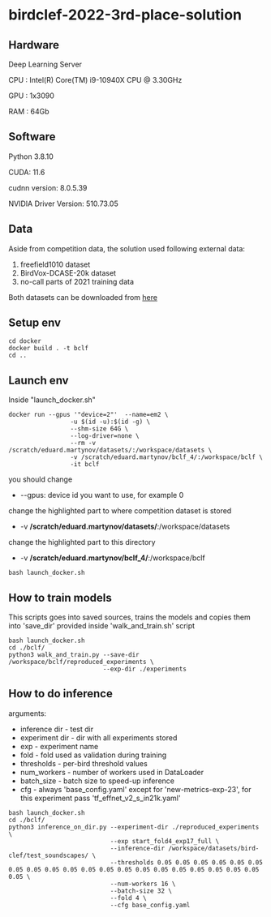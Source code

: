 # birdclef-2022-3rd-place-solution

## Hardware
Deep Learning Server

CPU : Intel(R) Core(TM) i9-10940X CPU @ 3.30GHz 

GPU : 1x3090

RAM : 64Gb

## Software
Python 3.8.10

CUDA: 11.6

cudnn version: 8.0.5.39

NVIDIA Driver Version: 510.73.05


## Data
Aside from competition data, the solution used following external data:
1) freefield1010 dataset
2) BirdVox-DCASE-20k dataset
3) no-call parts of 2021 training data

Both datasets can be downloaded from [here](https://dcase.community/challenge2018/task-bird-audio-detection)

## Setup env
```
cd docker
docker build . -t bclf
cd ..
```

## Launch env
Inside "launch_docker.sh"
```
docker run --gpus '"device=2"'  --name=em2 \
				 -u $(id -u):$(id -g) \
				 --shm-size 64G \
				 --log-driver=none \
				 --rm -v /scratch/eduard.martynov/datasets/:/workspace/datasets \
				 -v /scratch/eduard.martynov/bclf_4/:/workspace/bclf \
				 -it bclf
```
you should change

* --gpus: device id you want to use, for example 0

 change the highlighted part to where competition dataset is stored
* -v **/scratch/eduard.martynov/datasets/**:/workspace/datasets

change the highlighted part to this directory
* -v **/scratch/eduard.martynov/bclf_4/**:/workspace/bclf 

```
bash launch_docker.sh
```
## How to train models
This scripts goes into saved sources, trains the models and copies them into 'save_dir' provided inside 'walk_and_train.sh' script
```
bash launch_docker.sh
cd ./bclf/
python3 walk_and_train.py --save-dir /workspace/bclf/reproduced_experiments \
                          --exp-dir ./experiments
```

## How to do inference
arguments:
* inference dir - test dir
* experiment dir - dir with all experiments stored
* exp - experiment name
* fold - fold used as validation during training
* thresholds - per-bird threshold values
* num_workers - number of workers used in DataLoader
* batch_size - batch size to speed-up inference
* cfg - always 'base_config.yaml' except for 'new-metrics-exp-23', for this experiment pass 'tf_effnet_v2_s_in21k.yaml'
```
bash launch_docker.sh
cd ./bclf/
python3 inference_on_dir.py --experiment-dir ./reproduced_experiments \
                            --exp start_fold4_exp17_full \
                            --inference-dir /workspace/datasets/bird-clef/test_soundscapes/ \
                            --thresholds 0.05 0.05 0.05 0.05 0.05 0.05 0.05 0.05 0.05 0.05 0.05 0.05 0.05 0.05 0.05 0.05 0.05 0.05 0.05 0.05 0.05 \
                            --num-workers 16 \
                            --batch-size 32 \
                            --fold 4 \
                            --cfg base_config.yaml                            
```
